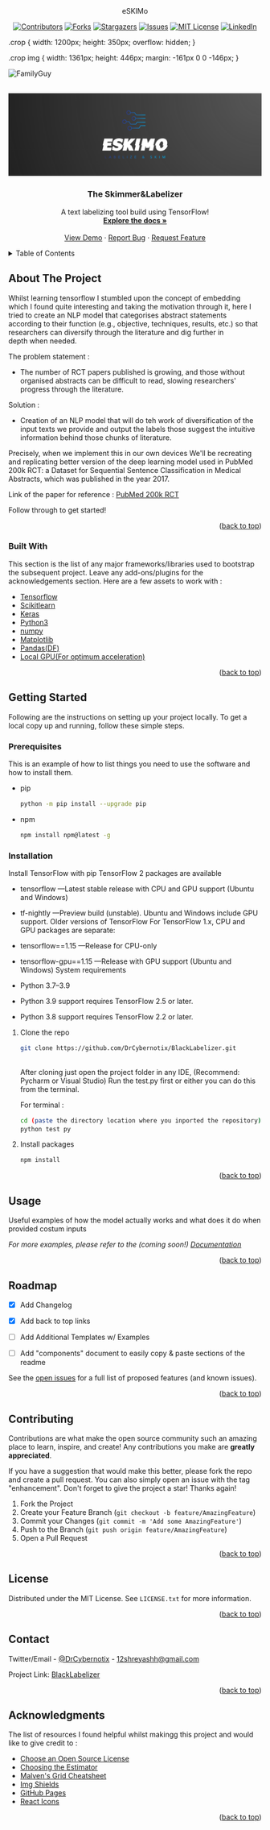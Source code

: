 <div align="center">
 eSKIMo

<div id="top"></div>
<!--
*** Thanks for checking out. If you have a suggestion
*** that would make this better, please fork the repo and create a pull request
*** or simply open an issue with the tag "enhancement".
*** Don't forget to give the project a star!
*** Thanks again! Now go create something AMAZING! :D
-->



<!-- PROJECT SHIELDS -->
<!--
*** I'm using markdown "reference style" links for readability.
*** Reference links are enclosed in brackets [ ] instead of parentheses ( ).
*** See the bottom of this document for the declaration of the reference variables
*** for contributors-url, forks-url, etc. This is an optional, concise syntax you may use.
*** https://www.markdownguide.org/basic-syntax/#reference-style-links
-->

  
[![Contributors][contributors-shield]][contributors-url]
[![Forks][forks-shield]][forks-url]
[![Stargazers][stars-shield]][stars-url]
[![Issues][issues-shield]][issues-url]
[![MIT License][license-shield]][license-url]
[![LinkedIn][linkedin-shield]][linkedin-url]
  
 </div>
    .crop {
        width: 1200px;
        height: 350px;
        overflow: hidden;
    }

   .crop img {
        width: 1361px;
        height: 446px;
        margin: -161px 0 0 -146px;
    }
     <div class="crop">
        <img src="https://github.com/DrCybernotix/eSKIMo/blob/main/DemoImages/eSKIMo_Logo.png" alt="FamilyGuy">
    </div>
<!-- PROJECT LOGO -->
<br />
<div align="center">
  <a href="https://github.com/DrCybernotix/eSKIMo/blob/main/DemoImages/eSKIMo_Logo.png">
    <img src="DemoImages/eSKIMo_Logo.png" alt="Logo">
  </a>

  <h3 align="center">The Skimmer&Labelizer</h3>

  <p align="center">
    A text labelizing tool build using TensorFlow!
    <br />
    <a href="https://github.com/eSKIMo/blob/main/README.md"><strong>Explore the docs »</strong></a>
    <br />
    <br />
    <a href="https://github.com/eSKIMo/blob/main/README.md">View Demo</a>
    ·
    <a href="https://github.com/DrCybernotix/eSKIMo/issues">Report Bug</a>
    ·
    <a href="https://github.com/DrCybernotix/eSKIMo/issues">Request Feature</a>
  </p>
</div>



<!-- TABLE OF CONTENTS -->
<details>
  <summary>Table of Contents</summary>
  <ol>
    <li>
      <a href="#about-the-project">About The Project</a>
      <ul>
        <li><a href="#built-with">Built With</a></li>
      </ul>
    </li>
    <li>
      <a href="#getting-started">Getting Started</a>
      <ul>
        <li><a href="#prerequisites">Prerequisites</a></li>
        <li><a href="#installation">Installation</a></li>
      </ul>
    </li>
    <li><a href="#usage">Usage</a></li>
    <li><a href="#roadmap">Roadmap</a></li>
    <li><a href="#contributing">Contributing</a></li>
    <li><a href="#license">License</a></li>
    <li><a href="#contact">Contact</a></li>
    <li><a href="#acknowledgments">Acknowledgments</a></li>
  </ol>
</details>



<!-- ABOUT THE PROJECT -->
## About The Project


  Whilst learning tensorflow I stumbled upon the concept of embedding which I found quite interesting and taking the motivation through it, here I tried to create an NLP model that categorises abstract statements according to their function (e.g., objective, techniques, results, etc.) so that researchers can diversify through the literature and dig further in depth when needed.

The problem statement :
* The number of RCT papers published is growing, and those without organised abstracts can be difficult to read, slowing researchers' progress through the literature.

Solution : 
* Creation of an NLP model that will do teh work of diversification of the input texts we provide and output the labels those suggest the intuitive information behind those chunks of literature.

Precisely, when we implement this in our own devices We'll be recreating and replicating better version of the deep learning model used in PubMed 200k RCT: a Dataset for Sequential Sentence Classification in Medical Abstracts, which was published in the year 2017.

Link of the paper for reference : <a href="https://arxiv.org/abs/1710.06071" target="_blank">PubMed 200k RCT</a>

Follow through to get started!

<p align="right">(<a href="#top">back to top</a>)</p>



### Built With

This section is the list of any major frameworks/libraries used to bootstrap the subsequent project. Leave any add-ons/plugins for the acknowledgements section. Here are a few assets to work with : 

* [Tensorflow](https://nextjs.org/)
* [Scikitlearn](https://reactjs.org/)
* [Keras](https://vuejs.org/)
* [Python3](https://svelte.dev/)
* [numpy](https://laravel.com)
* [Matplotlib](https://getbootstrap.com)
* [Pandas(DF)](https://jquery.com)
* [Local GPU(For optimum acceleration)](https://angular.io/)

<p align="right">(<a href="#top">back to top</a>)</p>



<!-- GETTING STARTED -->
## Getting Started
Following are the instructions on setting up your project locally.
To get a local copy up and running, follow these simple steps.

### Prerequisites

This is an example of how to list things you need to use the software and how to install them.
* pip 
  ```sh
  python -m pip install --upgrade pip
  ```
* npm
  ```sh
  npm install npm@latest -g
  ```

### Installation

Install TensorFlow with pip
  TensorFlow 2 packages are available
  * tensorflow —Latest stable release with CPU and GPU support (Ubuntu and Windows)
  * tf-nightly —Preview build (unstable). Ubuntu and Windows include GPU support.
  Older versions of TensorFlow
For TensorFlow 1.x, CPU and GPU packages are separate:

  * tensorflow==1.15 —Release for CPU-only
  * tensorflow-gpu==1.15 —Release with GPU support (Ubuntu and Windows)
System requirements
  * Python 3.7–3.9
  * Python 3.9 support requires TensorFlow 2.5 or later.
  * Python 3.8 support requires TensorFlow 2.2 or later.


1. Clone the repo
   ```sh
   git clone https://github.com/DrCybernotix/BlackLabelizer.git
  
   ```
   
   After cloning just open the project folder in any IDE, (Recommend: Pycharm or Visual Studio)
   Run the test.py first or either you can do this from the terminal.
   
   For terminal :
   ```sh
   cd (paste the directory location where you inported the repository)
   python test py
   ```
2. Install packages
   ```sh
   npm install
   ```


<p align="right">(<a href="#top">back to top</a>)</p>



<!-- USAGE EXAMPLES -->
## Usage

Useful examples of how the model actually works and what does it do when provided costum inputs

_For more examples, please refer to the (coming soon!) [Documentation](https://example.com)_

<p align="right">(<a href="#top">back to top</a>)</p>



<!-- ROADMAP -->
## Roadmap

- [x] Add Changelog
- [x] Add back to top links
- [ ] Add Additional Templates w/ Examples
- [ ] Add "components" document to easily copy & paste sections of the readme


See the [open issues](https://github.com/DrCybernotix/BlackLabelizer/issues) for a full list of proposed features (and known issues).

<p align="right">(<a href="#top">back to top</a>)</p>



<!-- CONTRIBUTING -->
## Contributing

Contributions are what make the open source community such an amazing place to learn, inspire, and create! Any contributions you make are **greatly appreciated**.

If you have a suggestion that would make this better, please fork the repo and create a pull request. You can also simply open an issue with the tag "enhancement".
Don't forget to give the project a star! Thanks again!

1. Fork the Project
2. Create your Feature Branch (`git checkout -b feature/AmazingFeature`)
3. Commit your Changes (`git commit -m 'Add some AmazingFeature'`)
4. Push to the Branch (`git push origin feature/AmazingFeature`)
5. Open a Pull Request

<p align="right">(<a href="#top">back to top</a>)</p>



<!-- LICENSE -->
## License

Distributed under the MIT License. See `LICENSE.txt` for more information.

<p align="right">(<a href="#top">back to top</a>)</p>



<!-- CONTACT -->
## Contact

Twitter/Email - [@DrCybernotix](https://twitter.com/DrCybernotix) - 12shreyashh@gmail.com

Project Link: [BlackLabelizer](https://github.com/DrCybernotix/BlackLabelizer)

<p align="right">(<a href="#top">back to top</a>)</p>



<!-- ACKNOWLEDGMENTS -->
## Acknowledgments

The list of resources I found helpful whilst makingg this project and would like to give credit to :

* [Choose an Open Source License](https://choosealicense.com)
* [Choosing the Estimator](https://scikit-learn.org/stable/tutorial/machine_learning_map/index.html)
* [Malven's Grid Cheatsheet](https://grid.malven.co/)
* [Img Shields](https://shields.io)
* [GitHub Pages](https://pages.github.com)
* [React Icons](https://react-icons.github.io/react-icons/search)

<p align="right">(<a href="#top">back to top</a>)</p>



<!-- MARKDOWN LINKS & IMAGES -->
<!-- https://www.markdownguide.org/basic-syntax/#reference-style-links -->
[contributors-shield]: https://img.shields.io/github/contributors/DrCybernotix/BlackLabelizer.svg?style=for-the-badge
[contributors-url]: https://github.com/DrCybernotix/BlackLabelizer/graphs/contributors
[forks-shield]: https://img.shields.io/github/forks/DrCybernotix/BlackLabelizer.svg?style=for-the-badge
[forks-url]: https://github.com/DrCybernotix/BlackLabelizer/network/members
[stars-shield]: https://img.shields.io/github/stars/DrCybernotix/BlackLabelizer.svg?style=for-the-badge
[stars-url]: https://github.com/DrCybernotix/BlackLabelizer/stargazers
[issues-shield]: https://img.shields.io/github/issues/DrCybernotix/BlackLabelizer?style=for-the-badge
[issues-url]: https://github.com/DrCybernotix/BlackLabelizer/issues
[license-shield]: https://img.shields.io/github/license/DrCybernotix/BlackLabelizer.svg?style=for-the-badge
[license-url]: https://github.com/DrCybernotix/BlackLabelizer/blob/master/LICENSE.txt
[linkedin-shield]: https://img.shields.io/badge/-LinkedIn-black.svg?style=for-the-badge&logo=linkedin&colorB=555
[linkedin-url]: https://in.linkedin.com/in/shreyash-bhatkar-5bb904194
[product-screenshot]: images/screenshot.png
